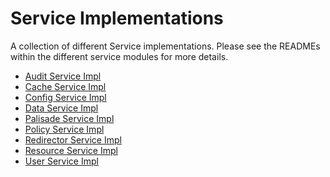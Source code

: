 # Service Implementations

A collection of different Service implementations.
Please see the READMEs within the different service modules for more details.

* [Audit Service Impl](audit-service-impl/README.md)
* [Cache Service Impl](cache-service-impl/README.md)
* [Config Service Impl](config-service-impl/README.md)
* [Data Service Impl](data-service-impl/README.md)
* [Palisade Service Impl](palisade-service-impl/README.md)
* [Policy Service Impl](policy-service-impl/README.md)
* [Redirector Service Impl](redirector-service-impl/README.md)
* [Resource Service Impl](resource-service-impl/README.md)
* [User Service Impl](user-service-impl/README.md)